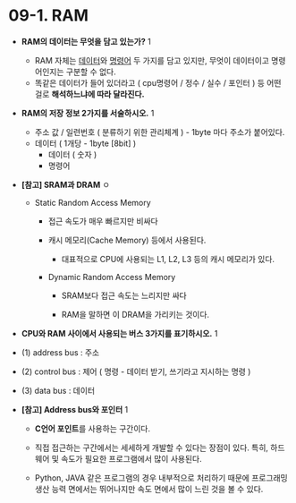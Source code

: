 # 09-1. RAM

* **RAM의 데이터는 무엇을 담고 있는가?** 1
  * RAM 자체는 <u>데이터</u>와 <u>명령어</u> 두 가지를 담고 있지만, 무엇이 데이터이고 명령어인지는 구분할 수 없다.
  * 똑같은 데이터가 들어 있더라고 ( cpu명령어 / 정수 / 실수 / 포인터 ) 등 어떤 걸로 **해석하느냐에 따라 달라진다.**



* **RAM의 저장 정보 2가지를 서술하시오.** 1
  * 주소 값 / 일련번호 ( 분류하기 위한 관리체계 ) - 1byte 마다 주소가 붙어있다. 
  * 데이터 ( 1개당 - 1byte [8bit] )
    * 데이터 ( 숫자 ) 
    * 명령어



* **[참고] SRAM과 DRAM** ㅇ

  * Static Random Access Memory

    * 접근 속도가 매우 빠르지만 비싸다
    * 캐시 메모리(Cache Memory) 등에서 사용된다.
      * 대표적으로 CPU에 사용되는 L1, L2, L3 등의 캐시 메모리가 있다.
  
  
    * Dynamic Random Access Memory
  
      * SRAM보다 접근 속도는 느리지만 싸다
  
      * RAM을 말하면 이 DRAM을 가리키는 것이다.
  



* **CPU와 RAM 사이에서 사용되는 버스 3가지를 표기하시오.** 1
* (1) address bus : 주소
  
* (2) control bus : 제어 ( 명령 - 데이터 받기, 쓰기라고 지시하는 명령 )
  
* (3) data bus : 데이터



* **[참고] Address bus와 포인터** 1

  * **C언어 포인트**를 사용하는 구간이다.

  * 직접 접근하는 구간에서는 세세하게 개발할 수 있다는 장점이 있다.
    특히, 하드웨어 및 속도가 필요한 프로그램에서 많이 사용된다.

  * Python, JAVA 같은 프로그램의 경우 내부적으로 처리하기 때문에 프로그래밍 생산 능력 면에서는 뛰어나지만 속도 면에서 많이 느린 것을 볼 수 있다.

    
